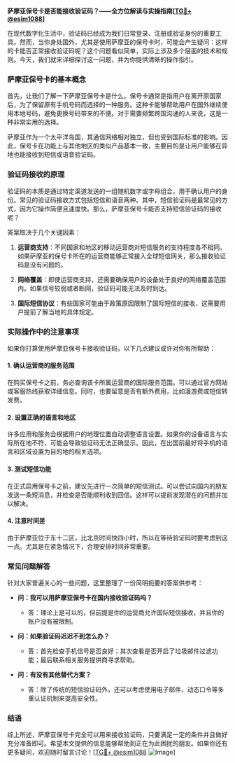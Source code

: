 **萨摩亚保号卡是否能接收验证码？——全方位解读与实操指南[[TG💪+ @esim1088](https://t.me/s/esim1088)]**

在现代数字化生活中，验证码已经成为我们日常登录、注册或验证身份的重要工具。然而，当你身处国外，尤其是使用萨摩亚的保号卡时，可能会产生疑问：这样的卡能否正常接收验证码呢？这个问题看似简单，实际上涉及多个层面的技术和规则。今天，我们就来详细探讨这一问题，并为你提供清晰的操作指引。

### 萨摩亚保号卡的基本概念

首先，让我们了解一下萨摩亚保号卡是什么。保号卡通常是指用户在离开原国家后，为了保留原有手机号码而选择的一种服务。这种卡能够帮助用户在国外继续使用本地号码，避免更换号码带来的不便。对于需要频繁跨国沟通的人来说，这是一种非常实用的选择。

萨摩亚作为一个太平洋岛国，其通信网络相对独立，但也受到国际标准的影响。因此，保号卡在功能上与其他地区的类似产品基本一致，主要目的是让用户能够在异地也能接收到短信或语音验证码。

### 验证码接收的原理

验证码的本质是通过特定渠道发送的一组随机数字或字母组合，用于确认用户的身份。常见的验证码接收方式包括短信和语音两种。其中，短信验证码是最常见的方式，因为它操作简便且速度快。那么，萨摩亚保号卡能否支持短信验证码的接收呢？

答案取决于几个关键因素：

1. **运营商支持**：不同国家和地区的移动运营商对短信服务的支持程度各不相同。如果萨摩亚的保号卡所在的运营商能够正常接入全球短信网关，那么接收验证码是没有问题的。
   
2. **网络覆盖**：即使运营商支持，还需要确保用户的设备处于良好的网络覆盖范围内。如果信号较弱或者断网，验证码可能无法及时到达。

3. **国际短信协议**：有些国家可能由于政策原因限制了国际短信的接收，这需要用户提前了解当地的具体规定。

### 实际操作中的注意事项

如果你打算使用萨摩亚保号卡接收验证码，以下几点建议或许对你有所帮助：

#### 1. 确认运营商的服务范围
在购买保号卡之前，务必查询该卡所属运营商的国际服务范围。可以通过官方网站或客服热线获取详细信息。同时，也要留意是否有额外费用，比如漫游费或短信转发费。

#### 2. 设置正确的语言和地区
许多应用和服务会根据用户的地理位置自动调整语言设置。如果你的设备语言与实际所在地不符，可能会导致验证码无法正确显示。因此，在出国前最好将手机的语言和区域设置为目的地的相关选项。

#### 3. 测试短信功能
在正式启用保号卡之前，建议先进行一次简单的短信测试。可以尝试向国内的朋友发送一条短消息，并检查是否能顺利收到回信。这样可以提前发现潜在的问题并加以解决。

#### 4. 注意时间差
由于萨摩亚位于东十二区，比北京时间快四小时，所以在等待验证码时要考虑到这一点。尤其是在紧急情况下，合理安排时间非常重要。

### 常见问题解答

针对大家普遍关心的一些问题，这里整理了一份简明扼要的答案供参考：

- **问：我可以用萨摩亚保号卡在国内接收验证码吗？**
  - 答：理论上是可以的，但前提是你的运营商允许国际短信接收，并且你的账户没有被限制。

- **问：如果验证码迟迟不到怎么办？**
  - 答：首先检查手机信号是否良好；其次查看是否开启了垃圾邮件过滤功能；最后联系相关服务提供商寻求帮助。

- **问：有没有其他替代方案？**
  - 答：除了传统的短信验证码外，还可以考虑使用电子邮件、动态口令等多重认证机制来提高安全性。

### 结语

综上所述，萨摩亚保号卡完全可以用来接收验证码，只要满足一定的条件并且做好充分准备即可。希望本文提供的信息能够帮助到正在为此困扰的朋友。如果你还有更多疑问，欢迎随时留言讨论！[[TG💪+ @esim1088](https://t.me/s/esim1088) ![Image](https://i.postimg.cc/4NQfJmqS/Snipaste-2025-05-13-00-14-12.png)]